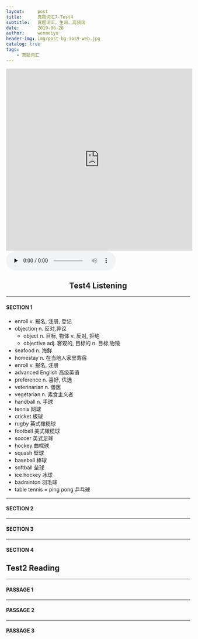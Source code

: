 ```yaml
---
layout:     post
title:      真题词汇7-Test4
subtitle:   真题词汇，生词，高频词
date:       2019-06-28
author:     wenmeiyu
header-img: img/post-bg-ios9-web.jpg
catalog: true
tags:
    - 真题词汇
---
```


<iframe height=498 width=510 src="http://player.youku.com/embed/XMTY1MTI3NjMyNA==" frameborder=0 allowfullscreen></iframe>

<script type="text/javascript" src="http://www.xiami.com/widget/player-single?uid=32329501&sid=1776238762&mode=js"></script>


<audio id="audio" controls="" preload="none">
      <source id="mp3" src="http://oht4nlntk.bkt.clouddn.com/Music_iP%E8%B5%B5%E9%9C%B2%20-%20%E7%A6%BB%E6%AD%8C%20%28Live%29.mp3">
</audio>

## <center>Test4  Listening</center>

---
#### SECTION 1

- enroll v. 报名, 注册, 登记
- objection n. 反对,异议
	- object n. 目标, 物体 v. 反对, 拒绝
	- objective adj. 客观的, 目标的 n. 目标,物镜
- seafood  n. 海鲜
- homestay  n. 在当地人家里寄宿
- enroll v. 报名, 注册
- advanced English 高级英语
- preference  n. 喜好, 优选
- veterinarian n. 兽医
- vegetarian n. 素食主义者
- handball n. 手球
- tennis  网球
- cricket 板球
- rugby 英式橄榄球
- football 美式橄榄球
- soccer 英式足球
- hockey 曲棍球
- squash 壁球
- baseball 棒球
- softball 垒球
- ice hockey 冰球
- badminton 羽毛球
- table tennis = ping pong 乒乓球

---
#### SECTION 2


---
#### SECTION 3

---
#### SECTION 4


## Test2  Reading

---
#### PASSAGE 1

---
#### PASSAGE 2

---
#### PASSAGE 3